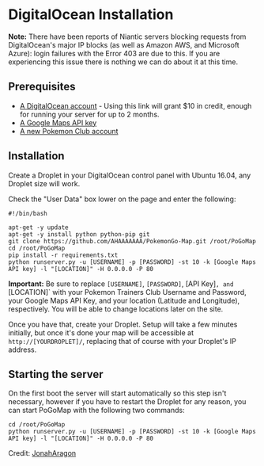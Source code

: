 # DigitalOcean Installation

**Note:** There have been reports of Niantic servers blocking requests from DigitalOcean's major IP blocks (as well as Amazon AWS, and Microsoft Azure): login failures with the Error 403 are due to this. If you are experiencing this issue there is nothing we can do about it at this time.

## Prerequisites

- [A DigitalOcean account](https://m.do.co/c/fb6730f5bb99) - Using this link will grant $10 in credit, enough for running your server for up to 2 months.
- [A Google Maps API key](GoogleMaps.md)
- [A new Pokemon Club account](https://club.pokemon.com/us/pokemon-trainer-club/sign-up/)

## Installation

Create a Droplet in your DigitalOcean control panel with Ubuntu 16.04, any Droplet size will work.

Check the "User Data" box lower on the page and enter the following:

```
#!/bin/bash

apt-get -y update
apt-get -y install python python-pip git
git clone https://github.com/AHAAAAAAA/PokemonGo-Map.git /root/PoGoMap
cd /root/PoGoMap
pip install -r requirements.txt
python runserver.py -u [USERNAME] -p [PASSWORD] -st 10 -k [Google Maps API key] -l "[LOCATION]" -H 0.0.0.0 -P 80
```

**Important:** Be sure to replace `[USERNAME]`, `[PASSWORD]`, [API Key]`, and `[LOCATION]` with your Pokemon Trainers Club Username and Password, your Google Maps API Key, and your location (Latitude and Longitude), respectively. You will be able to change locations later on the site.

Once you have that, create your Droplet. Setup will take a few minutes initially, but once it's done your map will be accessible at `http://[YOURDROPLET]/`, replacing that of course with your Droplet's IP address.

## Starting the server

On the first boot the server will start automatically so this step isn't necessary, however if you have to restart the Droplet for any reason, you can start PoGoMap with the following two commands:

```
cd /root/PoGoMap
python runserver.py -u [USERNAME] -p [PASSWORD] -st 10 -k [Google Maps API key] -l "[LOCATION]" -H 0.0.0.0 -P 80
```

Credit: [JonahAragon](https://github.com/JonahAragon)
